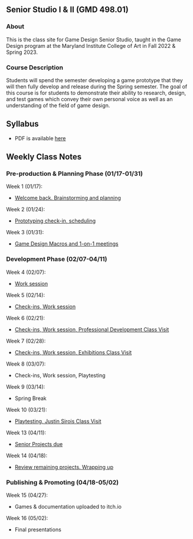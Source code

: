 ## Senior Studio I & II (GMD 498.01)

### About
This is the class site for Game Design Senior Studio, taught in the Game Design program at the Maryland Institute College of Art in Fall 2022 & Spring 2023.

### Course Description
Students will spend the semester developing a game prototype that they will then fully develop and release during the Spring semester. The goal of this course is for students to demonstrate their ability to research, design, and test games which convey their own personal voice as well as an understanding of the field of game design.


## Syllabus
- PDF is available [here](https://docs.google.com/document/d/1DPUJDgAidFqKrQwNqRN8ZbU5oKlx0-jDuMxt5IJ0VTs/edit?usp=sharing)

## Weekly Class Notes

### Pre-production & Planning Phase (01/17-01/31)
Week 1 (01/17):
  - [Welcome back. Brainstorming and planning](week1.md)

Week 2 (01/24):
  - [Prototyping check-in, scheduling](week2.md)

Week 3 (01/31):
  - [Game Design Macros and 1-on-1 meetings](week3.md)

### Development Phase (02/07-04/11)

Week 4 (02/07):
  - [Work session](week4.md)

Week 5 (02/14):
  - [Check-ins, Work session](week5.md)

Week 6 (02/21):
  - [Check-ins, Work session, Professional Development Class Visit](week6.md)

Week 7 (02/28):
  - [Check-ins, Work session, Exhibitions Class Visit](week7.md)

Week 8 (03/07):
  - Check-ins, Work session, Playtesting

Week 9 (03/14):
  - Spring Break

Week 10 (03/21):
  - [Playtesting, Justin Sirois Class Visit](week10.md)

Week 13 (04/11): 
  - [Senior Projects due](week13.md)

Week 14 (04/18):
  - [Review remaining projects. Wrapping up](week14.md)

### Publishing & Promoting (04/18-05/02)

Week 15 (04/27):
  - Games & documentation uploaded to itch.io

Week 16 (05/02):
  - Final presentations